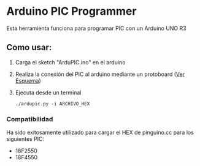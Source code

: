 # Arduino PIC Programmer
Esta herramienta funciona para programar PIC con un Arduino UNO R3

## Como usar:
1. Carga el sketch "ArduPIC.ino" en el arduino
2. Realiza la conexión del PIC al arduino mediante un protoboard ([Ver Esquema](docs/esquema.md))
3. Ejecuta desde un terminal

     `./ardupic.py -i ARCHIVO_HEX`

### Compatibilidad
Ha sido exitosamente utilizado para cargar el HEX de pinguino.cc para los siguientes PIC:

- 18F2550
- 18F4550
